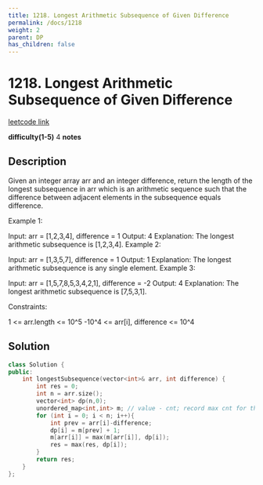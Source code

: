 ```yaml
---
title: 1218. Longest Arithmetic Subsequence of Given Difference
permalink: /docs/1218
weight: 2
parent: DP
has_children: false
---
```

# 1218. Longest Arithmetic Subsequence of Given Difference
[leetcode link](https://leetcode.com/problems/longest-arithmetic-subsequence-of-given-difference/)

**difficulty(1-5)** 
4
**notes**   

## Description
Given an integer array arr and an integer difference, return the length of the longest subsequence in arr which is an arithmetic sequence such that the difference between adjacent elements in the subsequence equals difference.

 

Example 1:

Input: arr = [1,2,3,4], difference = 1
Output: 4
Explanation: The longest arithmetic subsequence is [1,2,3,4].
Example 2:

Input: arr = [1,3,5,7], difference = 1
Output: 1
Explanation: The longest arithmetic subsequence is any single element.
Example 3:

Input: arr = [1,5,7,8,5,3,4,2,1], difference = -2
Output: 4
Explanation: The longest arithmetic subsequence is [7,5,3,1].
 

Constraints:

1 <= arr.length <= 10^5
-10^4 <= arr[i], difference <= 10^4

## Solution

```c++
class Solution {
public:
    int longestSubsequence(vector<int>& arr, int difference) {
        int res = 0;
        int n = arr.size();
        vector<int> dp(n,0);
        unordered_map<int,int> m; // value - cnt; record max cnt for this val *so far*
        for (int i = 0; i < n; i++){
            int prev = arr[i]-difference;
            dp[i] = m[prev] + 1;
            m[arr[i]] = max(m[arr[i]], dp[i]);
            res = max(res, dp[i]);
        }
        return res;
    }
};
```